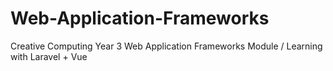 # Web-Application-Frameworks
Creative Computing Year 3 Web Application Frameworks Module / Learning with Laravel + Vue
